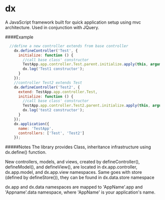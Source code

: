 dx
==
A JavaScript framework built for quick application setup  using mvc architecture. Used in conjunction with JQuery.

####Example
```javascript
  //define a new controller extends from base controller
    dx.defineController('Test', {
      initialize: function () {
        //call base class' constructor
        TestApp.app.controller.Test.parent.initialize.apply(this, arguments);
        dx.log('Test1 constructor');
      }
    });
    //controller Test2 extends Test
    dx.defineController('Test2', {
      extend: TestApp.app.controller.Test,
      initialize: function () {
        //call base class' constructor
        TestApp.app.controller.Test2.parent.initialize.apply(this, arguments);
        dx.log('test2 constructor');
      }
    });
    dx.application({
      name: 'TestApp',
      controllers: ['Test', 'Test2']
    });
```
#####Notes
The library provides Class, inheritance infrastructure using dx.define() function. 

New controllers, models, and views, created by defineController(),
defineModel(), and defineView(), are located in dx.app.controller, dx.app.model,
and dx.app.view namespaces. Same goes with store (defined by defineStore()), they 
can be found in dx.data.store namespace

dx.app and dx.data namespaces are mapped to 'AppName'.app and 'Appname'.data namespace, where 'AppName' 
is your application's name.		
